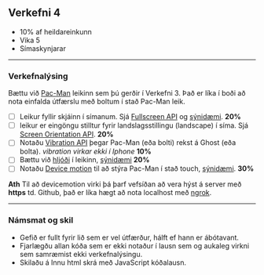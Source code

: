## Verkefni 4 
- 10% af heildareinkunn
- Vika 5
- Símaskynjarar

---

### Verkefnalýsing
Bættu við [Pac-Man](https://en.wikipedia.org/wiki/Pac-Man) leikinn sem þú gerðir í Verkefni 3. Það er líka í boði að nota einfalda útfærslu með boltum í stað Pac-Man leik.

- [ ] Leikur fyllir skjáinn í símanum. Sjá [Fullscreen API](https://developer.mozilla.org/en-US/docs/Web/API/Fullscreen_API) og [sýnidæmi](https://youtu.be/D74Z_0I0CUk?t=786). **20%**
- [ ] leikur er eingöngu stilltur fyrir landslagsstillingu (landscape) í síma. Sjá [Screen Orientation API](https://developer.mozilla.org/en-US/docs/Web/API/ScreenOrientation). **20%**
- [ ] Notaðu [Vibration API](https://developer.mozilla.org/en-US/docs/Web/API/Vibration_API) þegar Pac-Man (eða bolti) rekst á Ghost (eða bolta). _vibration virkar ekki í Iphone_ **10%**
- [ ] Bættu við [hljóði](https://developer.mozilla.org/en-US/docs/Web/API/HTMLAudioElement/Audio) í leikinn, [sýnidæmi](https://youtu.be/Eg_zUEy_lDE?t=1384) **20%**
- [ ] Notaðu [Device motion](https://developer.mozilla.org/en-US/docs/Web/API/Device_orientation_events) til að stýra Pac-Man í stað touch, [sýnidæmi](https://marmelab.com/blog/2020/02/05/getting-the-ball-rolling-with-devicemotion.html). **30%**

**Ath** Til að devicemotion virki þá þarf vefsíðan að vera hýst á server með **https** td. Github, það er líka hægt að nota localhost með [ngrok](https://ngrok.com/).

---

### Námsmat og skil	
* Gefið er fullt fyrir lið sem er vel útfærður, hálft ef hann er ábótavant. 
* Fjarlægðu allan kóða sem er ekki notaður í lausn sem og aukaleg virkni sem samræmist ekki verkefnalýsingu.
* Skilaðu á Innu html skrá með JavaScript kóðalausn.


